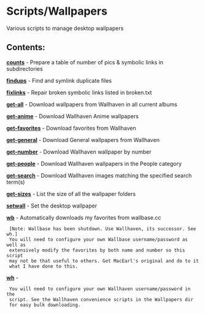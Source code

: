 Scripts/Wallpapers
==================

Various scripts to manage desktop wallpapers

Contents:
--------

[**counts**](Wallpapers/counts.sh) - Prepare a table of number of pics & symbolic links in subdirectories

[**findups**](Wallpapers/findups.sh) - Find and symlink duplicate files

[**fixlinks**](Wallpapers/fixlinks.sh) - Repair broken symbolic links listed in broken.txt

[**get-all**](Wallpapers/get-all.sh) - Download wallpapers from Wallhaven in all current albums

[**get-anime**](Wallpapers/get-anime.sh) - Download Wallhaven Anime wallpapers

[**get-favorites**](Wallpapers/get-favorites.sh) - Download favorites from Wallhaven

[**get-general**](Wallpapers/get-general.sh) - Download General wallpapers from Wallhaven

[**get-number**](Wallpapers/get-number.sh) - Download Wallhaven wallpaper by number

[**get-people**](Wallpapers/get-people.sh) - Download Wallhaven wallpapers in the People category

[**get-search**](Wallpapers/get-search.sh) - Download Wallhaven images matching the specified search term(s)

[**get-sizes**](Wallpapers/get-sizes.sh) - List the size of all the wallpaper folders

[**setwall**](Wallpapers/setwall.sh) - Set the desktop wallpaper

[**wb**](Wallpapers/wb.sh) - Automatically downloads my favorites from wallbase.cc

     [Note: Wallbase has been shutdown. Use Wallhaven, its successor. See wh.]
     You will need to configure your own Wallbase username/password as well as
     extensively modify the favorites by both name and number so this script
     may not be that useful to others. Get MacEarl's original and do to it
     what I have done to this.

[**wh**](Wallpapers/wh.sh) - 

     You will need to configure your own Wallhaven username/password in the
     script. See the Wallhaven convenience scripts in the Wallpapers dir
     for easy bulk downloading.
